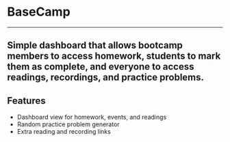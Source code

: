 # BaseCamp
---

Simple dashboard that allows bootcamp members to access homework, students to mark them as complete, and everyone to access readings, recordings, and practice problems.  
---

## Features

- Dashboard view for homework, events, and readings
- Random practice problem generator
- Extra reading and recording links
